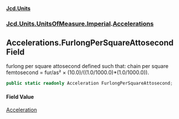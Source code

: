 #### [Jcd.Units](index.md 'index')
### [Jcd.Units.UnitsOfMeasure.Imperial](Jcd.Units.UnitsOfMeasure.Imperial.md 'Jcd.Units.UnitsOfMeasure.Imperial').[Accelerations](Accelerations.md 'Jcd.Units.UnitsOfMeasure.Imperial.Accelerations')

## Accelerations.FurlongPerSquareAttosecond Field

furlong per square attosecond defined such that: chain per square femtosecond = fur/as² × (10.0)/((1.0/1000.0)*(1.0/1000.0)).

```csharp
public static readonly Acceleration FurlongPerSquareAttosecond;
```

#### Field Value
[Acceleration](Acceleration.md 'Jcd.Units.UnitTypes.Acceleration')
